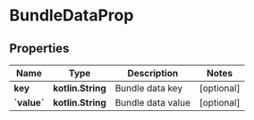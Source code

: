 
# BundleDataProp

## Properties
Name | Type | Description | Notes
------------ | ------------- | ------------- | -------------
**key** | **kotlin.String** | Bundle data key |  [optional]
**&#x60;value&#x60;** | **kotlin.String** | Bundle data value |  [optional]



